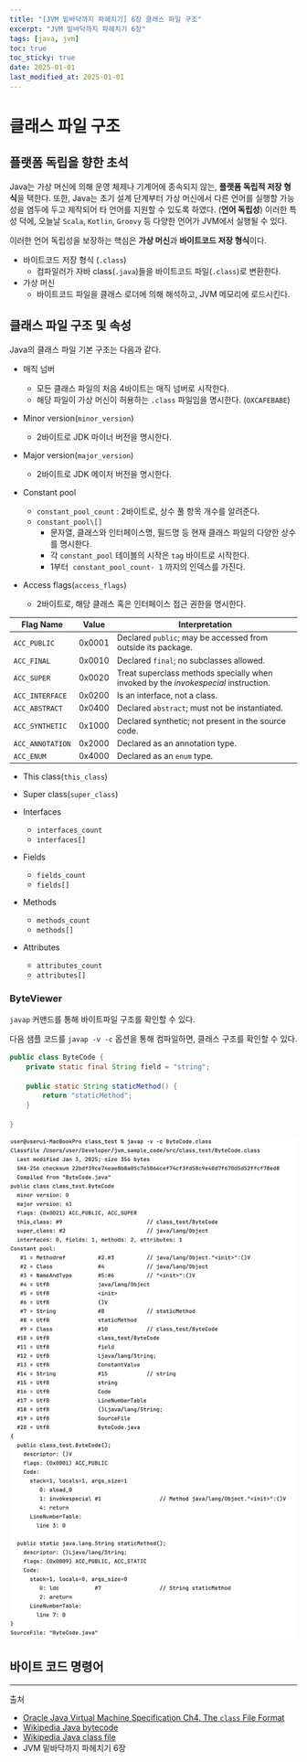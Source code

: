 ```yaml
---
title: "[JVM 밑바닥까지 파헤치기] 6장 클래스 파일 구조"
excerpt: "JVM 밑바닥까지 파헤치기 6장"
tags: [java, jvm]
toc: true
toc_sticky: true
date: 2025-01-01
last_modified_at: 2025-01-01
---
```


# 클래스 파일 구조

## 플랫폼 독립을 향한 초석

Java는 가상 머신에 의해 운영 체제나 기계어에 종속되지 않는, **플랫폼 독립적 저장 형식**을 택한다. 또한, Java는 초기 설계 단계부터 가상 머신에서 다른 언어를 실행할 가능성을 염두에 두고 제작되어 타 언어를 지원할 수 있도록 하였다. (**언어 독립성**) 이러한 특성 덕에, 오늘날 `Scala`, `Kotlin`, `Groovy` 등 다양한 언어가 JVM에서 실행될 수 있다.

이러한 언어 독립성을 보장하는 핵심은 **가상 머신**과 **바이트코드 저장 형식**이다. 

- 바이트코드 저장 형식 (`.class`) 
	- 컴파일러가 자바 class(`.java`)들을 바이트코드 파일(`.class`)로 변환한다.
- 가상 머신 
	- 바이트코드 파일을 클래스 로더에 의해 해석하고, JVM 메모리에 로드시킨다.

## 클래스 파일 구조 및 속성

Java의 클래스 파일 기본 구조는 다음과 같다.

- 매직 넘버 
	- 모든 클래스 파일의 처음 4바이트는 매직 넘버로 시작한다.
	- 해당 파일이 가상 머신이 허용하는 `.class` 파일임을 명시한다.  (`OXCAFEBABE`)

- Minor version(`minor_version`)
	- 2바이트로 JDK 마이너 버전을 명시한다.
- Major version(`major_version`)
	- 2바이트로 JDK 메이저 버전을 명시한다.

- Constant pool
	- `constant_pool_count` : 2바이트로, 상수 풀 항목 개수를 알려준다.
	- `constant_pool\[]` 
		- 문자열, 클래스와 인터페이스명, 필드명 등 현재 클래스 파일의 다양한 상수를 명시한다.
		- 각 `constant_pool` 테이블의 시작은 `tag` 바이트로 시작한다.
		- 1부터  `constant_pool_count- 1` 까지의 인덱스를 가진다.

- Access flags(`access_flags`)
	- 2바이트로, 해당 클래스 혹은 인터페이스 접근 권한을 명시한다.

| Flag Name        | Value  | Interpretation                                                                      |
| ---------------- | ------ | ----------------------------------------------------------------------------------- |
| `ACC_PUBLIC`     | 0x0001 | Declared `public`; may be accessed from outside its package.                        |
| `ACC_FINAL`      | 0x0010 | Declared `final`; no subclasses allowed.                                            |
| `ACC_SUPER`      | 0x0020 | Treat superclass methods specially when invoked by the _invokespecial_ instruction. |
| `ACC_INTERFACE`  | 0x0200 | Is an interface, not a class.                                                       |
| `ACC_ABSTRACT`   | 0x0400 | Declared `abstract`; must not be instantiated.                                      |
| `ACC_SYNTHETIC`  | 0x1000 | Declared synthetic; not present in the source code.                                 |
| `ACC_ANNOTATION` | 0x2000 | Declared as an annotation type.                                                     |
| `ACC_ENUM`       | 0x4000 | Declared as an `enum` type.                                                         |

- This class(`this_class`)
- Super class(`super_class`)

- Interfaces
	- `interfaces_count`
	- `interfaces[]`
- Fields 
	- `fields_count`
	- `fields[]`
- Methods
	- `methods_count`
	- `methods[]`
- Attributes
	- `attributes_count`
	- `attributes[]`

### ByteViewer

`javap` 커맨드를 통해 바이트파일 구조를 확인할 수 있다.

다음 샘플 코드를 `javap -v -c` 옵션을 통해 컴파일하면, 클래스 구조를 확인할 수 있다.

```java
public class ByteCode {
    private static final String field = "string";

    public static String staticMethod() {
        return "staticMethod";
    }

}
```

![](attatchments/20250101a77f9360.png)

## 바이트 코드 명령어 


---

출처

- [Oracle Java Virtual Machine Specification Ch4. The `class` File Format](https://docs.oracle.com/javase/specs/jvms/se8/html/jvms-4.html#jvms-4.9)
- [Wikipedia Java bytecode](https://en.wikipedia.org/wiki/Java_bytecode)
- [Wikipedia Java class file](https://en.wikipedia.org/wiki/Java_class_file)
- JVM 밑바닥까지 파헤치기 6장